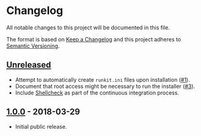 # Changelog

All notable changes to this project will be documented in this file.

The format is based on [Keep a Changelog](http://keepachangelog.com/en/1.0.0/)
and this project adheres to [Semantic Versioning](http://semver.org/spec/v2.0.0.html).

## [Unreleased]

* Attempt to automatically create `runkit.ini` files upon installation ([#1]).
* Document that root access might be necessary to run the installer ([#3]).
* Include [Shellcheck](https://www.shellcheck.net/) as part of the continuous integration process.

## [1.0.0] - 2018-03-29

* Initial public release.

[Unreleased]: https://github.com/stevegrunwell/runkit7-installer/compare/master...develop
[1.0.0]: https://github.com/stevegrunwell/runkit7-installer/releases/tag/v1.0.0
[#1]: https://github.com/stevegrunwell/runkit7-installer/issues/1
[#3]: https://github.com/stevegrunwell/runkit7-installer/issues/3
